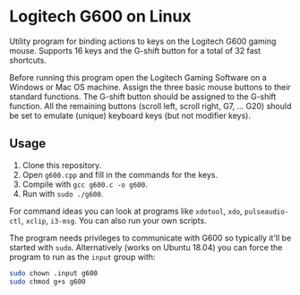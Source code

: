 # Logitech G600 on Linux

Utility program for binding actions to keys on the Logitech G600 gaming mouse. Supports 16 keys and the G-shift button for a total of 32 fast shortcuts.

Before running this program open the Logitech Gaming Software on a Windows or Mac OS machine. Assign the three basic mouse buttons to their standard functions. The G-shift button should be assigned to the G-shift function. All the remaining buttons (scroll left, scroll right, G7, ... G20) should be set to emulate (unique) keyboard keys (but not modifier keys).

## Usage

1. Clone this repository.
2. Open `g600.cpp` and fill in the commands for the keys.
3. Compile with `gcc g600.c -o g600`.
4. Run with `sudo ./g600`.

For command ideas you can look at programs like `xdotool`, `xdo`, `pulseaudio-ctl`, `xclip`, `i3-msg`. You can also run your own scripts.

The program needs privileges to communicate with G600 so typically it'll be started with `sudo`. Alternatively (works on Ubuntu 18.04) you can force the program to run as the `input` group with:

```bash
sudo chown .input g600
sudo chmod g+s g600
```
